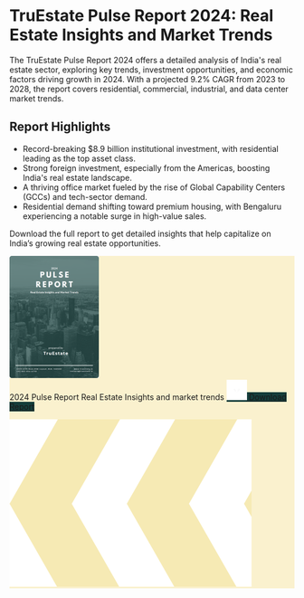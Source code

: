 # TruEstate Pulse Report 2024: Real Estate Insights and Market Trends

The TruEstate Pulse Report 2024 offers a detailed analysis of India's real estate sector, exploring key trends, investment opportunities, and economic factors driving growth in 2024. With a projected 9.2% CAGR from 2023 to 2028, the report covers residential, commercial, industrial, and data center market trends.

## Report Highlights

<div >
      <p class="text-sm md:text-base lg:text-lg">
          <ul class="list-disc pl-4 md:pl-6 space-y-1 py-2">
              <li>
                  ⁠Record-breaking $8.9 billion institutional investment, with residential leading as the top asset class.
              </li>
              <li>
                  ⁠Strong foreign investment, especially from the Americas, boosting India's real estate landscape.
              </li>
                <li>
                   ⁠A thriving office market fueled by the rise of Global Capability Centers (GCCs) and tech-sector demand.
              </li>
              <li>
                  ⁠Residential demand shifting toward premium housing, with Bengaluru experiencing a notable surge in high-value sales.
              </li>
          </ul>
      </p>
  </div>

Download the full report to get detailed insights that help capitalize on India’s growing real estate opportunities.

<div
  className="relative rounded-2xl p-4 md:p-6 flex flex-row items-center gap-4 md:gap-6"
  style="background-color: #FAF1CE"
>
  <img
    src="../blogs/images/pulseReportDownloadCover.svg"
    alt="Pulse Report Cover"
    className="w-20 md:w-28 rounded shadow-sm object-cover"
  />

  <div className="z-10 ">
    <span className="text-base md:text-xl font-bold font-montserrat block mb-1">
      2024 Pulse Report
    </span>
    <span className="text-sm md:text-xl text-gray-700 font-lato block mb-3">
      Real Estate Insights and market trends
    </span>
    <a
      href="../blogs/TruEstate Pulse Report.pdf"
      target="_blank"
      className="inline-flex items-center gap-2 font-medium px-4 py-2 rounded-md text-white"
      style="background-color: #153E3B"
    >
      <img
        src="../blogs/images/blogPdfDownloadIcon.svg"
        alt="Download Icon"
        className="w-4 h-4 md:w-5 md:h-5"
      />
      <span className="text-sm md:text-base whitespace-nowrap">Download Report</span>
    </a>
  </div>

  <img
    src="../blogs/images/blogBannerComponent.svg"
    alt="Arrows"
    className="absolute right-0 bottom-0 h-full z-0 hidden md:block"
  />
</div>







